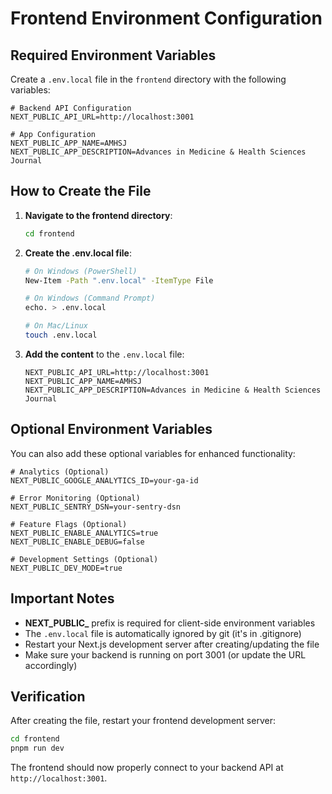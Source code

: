 # Frontend Environment Configuration

## Required Environment Variables

Create a `.env.local` file in the `frontend` directory with the following variables:

```env
# Backend API Configuration
NEXT_PUBLIC_API_URL=http://localhost:3001

# App Configuration
NEXT_PUBLIC_APP_NAME=AMHSJ
NEXT_PUBLIC_APP_DESCRIPTION=Advances in Medicine & Health Sciences Journal
```

## How to Create the File

1. **Navigate to the frontend directory**:
   ```bash
   cd frontend
   ```

2. **Create the .env.local file**:
   ```bash
   # On Windows (PowerShell)
   New-Item -Path ".env.local" -ItemType File
   
   # On Windows (Command Prompt)
   echo. > .env.local
   
   # On Mac/Linux
   touch .env.local
   ```

3. **Add the content** to the `.env.local` file:
   ```env
   NEXT_PUBLIC_API_URL=http://localhost:3001
   NEXT_PUBLIC_APP_NAME=AMHSJ
   NEXT_PUBLIC_APP_DESCRIPTION=Advances in Medicine & Health Sciences Journal
   ```

## Optional Environment Variables

You can also add these optional variables for enhanced functionality:

```env
# Analytics (Optional)
NEXT_PUBLIC_GOOGLE_ANALYTICS_ID=your-ga-id

# Error Monitoring (Optional)
NEXT_PUBLIC_SENTRY_DSN=your-sentry-dsn

# Feature Flags (Optional)
NEXT_PUBLIC_ENABLE_ANALYTICS=true
NEXT_PUBLIC_ENABLE_DEBUG=false

# Development Settings (Optional)
NEXT_PUBLIC_DEV_MODE=true
```

## Important Notes

- **NEXT_PUBLIC_** prefix is required for client-side environment variables
- The `.env.local` file is automatically ignored by git (it's in .gitignore)
- Restart your Next.js development server after creating/updating the file
- Make sure your backend is running on port 3001 (or update the URL accordingly)

## Verification

After creating the file, restart your frontend development server:

```bash
cd frontend
pnpm run dev
```

The frontend should now properly connect to your backend API at `http://localhost:3001`.



